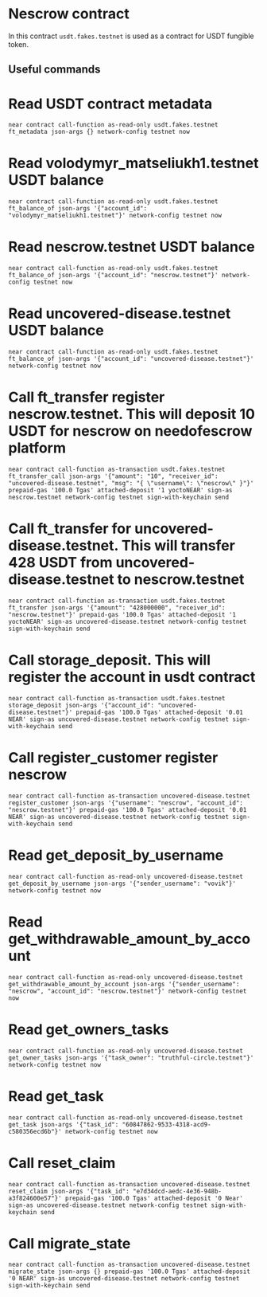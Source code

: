 # Nescrow contract

In this contract `usdt.fakes.testnet` is used as a contract for USDT fungible token.

## Useful commands

# Read USDT contract metadata

`near contract call-function as-read-only usdt.fakes.testnet ft_metadata json-args {} network-config testnet now`

# Read volodymyr_matseliukh1.testnet USDT balance

`near contract call-function as-read-only usdt.fakes.testnet ft_balance_of json-args '{"account_id": "volodymyr_matseliukh1.testnet"}' network-config testnet now`

# Read nescrow.testnet USDT balance

`near contract call-function as-read-only usdt.fakes.testnet ft_balance_of json-args '{"account_id": "nescrow.testnet"}' network-config testnet now`

# Read uncovered-disease.testnet USDT balance

`near contract call-function as-read-only usdt.fakes.testnet ft_balance_of json-args '{"account_id": "uncovered-disease.testnet"}' network-config testnet now`

# Call ft_transfer register nescrow.testnet. This will deposit 10 USDT for nescrow on needofescrow platform

`near contract call-function as-transaction usdt.fakes.testnet ft_transfer_call json-args '{"amount": "10", "receiver_id": "uncovered-disease.testnet", "msg": "{ \"username\": \"nescrow\" }"}' prepaid-gas '100.0 Tgas' attached-deposit '1 yoctoNEAR' sign-as nescrow.testnet network-config testnet sign-with-keychain send`

# Call ft_transfer for uncovered-disease.testnet. This will transfer 428 USDT from uncovered-disease.testnet to nescrow.testnet

`near contract call-function as-transaction usdt.fakes.testnet ft_transfer json-args '{"amount": "428000000", "receiver_id": "nescrow.testnet"}' prepaid-gas '100.0 Tgas' attached-deposit '1 yoctoNEAR' sign-as uncovered-disease.testnet network-config testnet sign-with-keychain send`

# Call storage_deposit. This will register the account in usdt contract

`near contract call-function as-transaction usdt.fakes.testnet storage_deposit json-args '{"account_id": "uncovered-disease.testnet"}' prepaid-gas '100.0 Tgas' attached-deposit '0.01 NEAR' sign-as uncovered-disease.testnet network-config testnet sign-with-keychain send`

# Call register_customer register nescrow

`near contract call-function as-transaction uncovered-disease.testnet register_customer json-args '{"username": "nescrow", "account_id": "nescrow.testnet"}' prepaid-gas '100.0 Tgas' attached-deposit '0.01 NEAR' sign-as uncovered-disease.testnet network-config testnet sign-with-keychain send`

# Read get_deposit_by_username

`near contract call-function as-read-only uncovered-disease.testnet get_deposit_by_username json-args '{"sender_username": "vovik"}' network-config testnet now`

# Read get_withdrawable_amount_by_account

`near contract call-function as-read-only uncovered-disease.testnet get_withdrawable_amount_by_account json-args '{"sender_username": "nescrow", "account_id": "nescrow.testnet"}' network-config testnet now`

# Read get_owners_tasks

`near contract call-function as-read-only uncovered-disease.testnet get_owner_tasks json-args '{"task_owner": "truthful-circle.testnet"}' network-config testnet now`

# Read get_task

`near contract call-function as-read-only uncovered-disease.testnet get_task json-args '{"task_id": "60847862-9533-4318-acd9-c580356ecd6b"}' network-config testnet now`

# Call reset_claim

`near contract call-function as-transaction uncovered-disease.testnet reset_claim json-args '{"task_id": "e7d34dcd-aedc-4e36-948b-a3f824600e57"}' prepaid-gas '100.0 Tgas' attached-deposit '0 Near' sign-as uncovered-disease.testnet network-config testnet sign-with-keychain send`

# Call migrate_state

`near contract call-function as-transaction uncovered-disease.testnet migrate_state json-args {} prepaid-gas '100.0 Tgas' attached-deposit '0 NEAR' sign-as uncovered-disease.testnet network-config testnet sign-with-keychain send`
